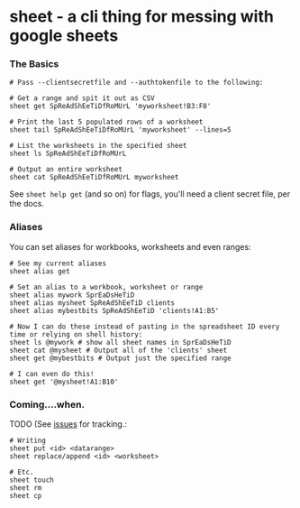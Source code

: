 # sheet - a cli thing for messing with google sheets

### The Basics


```
# Pass --clientsecretfile and --authtokenfile to the following:

# Get a range and spit it out as CSV
sheet get SpReAdShEeTiDfRoMUrL 'myworksheet!B3:F8'

# Print the last 5 populated rows of a worksheet
sheet tail SpReAdShEeTiDfRoMUrL 'myworksheet' --lines=5

# List the worksheets in the specified sheet
sheet ls SpReAdShEeTiDfRoMUrL 

# Output an entire worksheet
sheet cat SpReAdShEeTiDfRoMUrL myworksheet
```

See `sheet help get` (and so on) for flags, you'll need a client secret file, per the docs.

### Aliases

You can set aliases for workbooks, worksheets and even ranges:

```
# See my current aliases
sheet alias get

# Set an alias to a workbook, worksheet or range
sheet alias mywork SprEaDsHeTiD
sheet alias mysheet SpReAdShEeTiD clients
sheet alias mybestbits SpReAdShEeTiD 'clients!A1:B5'

# Now I can do these instead of pasting in the spreadsheet ID every time or relying on shell history:
sheet ls @mywork # show all sheet names in SprEaDsHeTiD
sheet cat @mysheet # Output all of the 'clients' sheet
sheet get @mybestbits # Output just the specified range

# I can even do this!
sheet get '@mysheet!A1:B10'
```

### Coming....when.

TODO (See [issues](https://github.com/gerrowadat/sheet/issues) for tracking.:

```
# Writing
sheet put <id> <datarange>
sheet replace/append <id> <worksheet>

# Etc.
sheet touch
sheet rm
sheet cp
```
